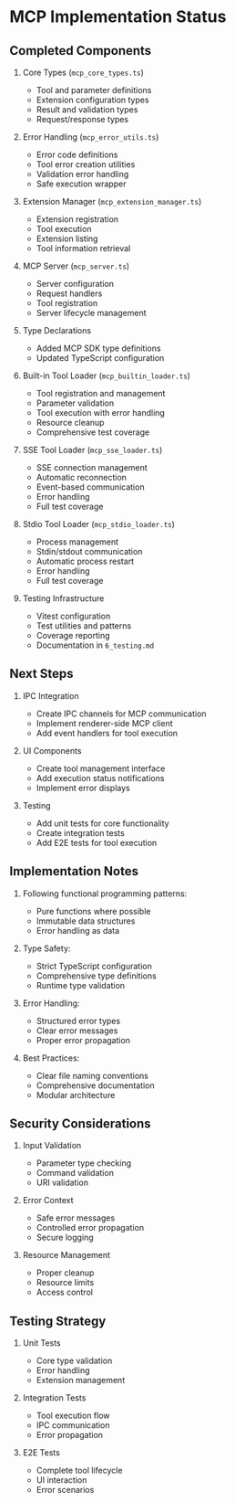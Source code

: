 # MCP Implementation Status

## Completed Components

1. Core Types (`mcp_core_types.ts`)
   - Tool and parameter definitions
   - Extension configuration types
   - Result and validation types
   - Request/response types

2. Error Handling (`mcp_error_utils.ts`)
   - Error code definitions
   - Tool error creation utilities
   - Validation error handling
   - Safe execution wrapper

3. Extension Manager (`mcp_extension_manager.ts`)
   - Extension registration
   - Tool execution
   - Extension listing
   - Tool information retrieval

4. MCP Server (`mcp_server.ts`)
   - Server configuration
   - Request handlers
   - Tool registration
   - Server lifecycle management

5. Type Declarations
   - Added MCP SDK type definitions
   - Updated TypeScript configuration

6. Built-in Tool Loader (`mcp_builtin_loader.ts`)
   - Tool registration and management
   - Parameter validation
   - Tool execution with error handling
   - Resource cleanup
   - Comprehensive test coverage

7. SSE Tool Loader (`mcp_sse_loader.ts`)
   - SSE connection management
   - Automatic reconnection
   - Event-based communication
   - Error handling
   - Full test coverage

8. Stdio Tool Loader (`mcp_stdio_loader.ts`)
   - Process management
   - Stdin/stdout communication
   - Automatic process restart
   - Error handling
   - Full test coverage

9. Testing Infrastructure
   - Vitest configuration
   - Test utilities and patterns
   - Coverage reporting
   - Documentation in `6_testing.md`

## Next Steps

1. IPC Integration
   - Create IPC channels for MCP communication
   - Implement renderer-side MCP client
   - Add event handlers for tool execution

2. UI Components
   - Create tool management interface
   - Add execution status notifications
   - Implement error displays

3. Testing
   - Add unit tests for core functionality
   - Create integration tests
   - Add E2E tests for tool execution

## Implementation Notes

1. Following functional programming patterns:
   - Pure functions where possible
   - Immutable data structures
   - Error handling as data

2. Type Safety:
   - Strict TypeScript configuration
   - Comprehensive type definitions
   - Runtime type validation

3. Error Handling:
   - Structured error types
   - Clear error messages
   - Proper error propagation

4. Best Practices:
   - Clear file naming conventions
   - Comprehensive documentation
   - Modular architecture

## Security Considerations

1. Input Validation
   - Parameter type checking
   - Command validation
   - URI validation

2. Error Context
   - Safe error messages
   - Controlled error propagation
   - Secure logging

3. Resource Management
   - Proper cleanup
   - Resource limits
   - Access control

## Testing Strategy

1. Unit Tests
   - Core type validation
   - Error handling
   - Extension management

2. Integration Tests
   - Tool execution flow
   - IPC communication
   - Error propagation

3. E2E Tests
   - Complete tool lifecycle
   - UI interaction
   - Error scenarios